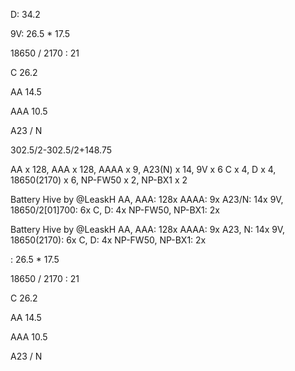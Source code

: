 D: 34.2

9V: 26.5 * 17.5

18650 / 2170 : 21

C 26.2

AA 14.5

AAA 10.5

A23 / N

302.5/2-302.5/2+148.75

AA x 128,  AAA x 128,  AAAA x 9,  A23(N) x 14,  9V x 6
C x 4,  D x 4,  18650(2170) x 6,  NP-FW50 x 2,  NP-BX1 x 2

Battery Hive by @LeaskH
AA, AAA: 128x   AAAA: 9x   A23/N: 14x   9V, 18650/2[01]700: 6x   C, D: 4x   NP-FW50, NP-BX1: 2x

Battery Hive by @LeaskH
AA, AAA: 128x   AAAA: 9x   A23, N: 14x   9V, 18650(2170): 6x   C, D: 4x   NP-FW50, NP-BX1: 2x

: 26.5 * 17.5

18650 / 2170 : 21

C 26.2

AA 14.5

AAA 10.5

A23 / N
